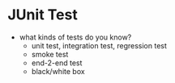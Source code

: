 <extoc></extoc>

# JUnit Test

- what kinds of tests do you know?
    - unit test, integration test, regression test
    - smoke test
    - end-2-end test
    - black/white box